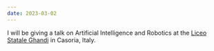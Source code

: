 ```yaml
--- 
date: 2023-03-02
---
```

I will be giving a talk on Artificial Intelligence and Robotics at the [Liceo Statale Ghandi](https://www.liceogandhi.edu.it/) in Casoria, Italy.